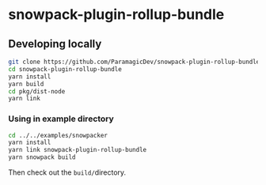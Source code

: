 # snowpack-plugin-rollup-bundle

## Developing locally

```bash
git clone https://github.com/ParamagicDev/snowpack-plugin-rollup-bundle/tree/development/
cd snowpack-plugin-rollup-bundle
yarn install
yarn build
cd pkg/dist-node
yarn link
```

### Using in example directory

```bash
cd ../../examples/snowpacker
yarn install
yarn link snowpack-plugin-rollup-bundle
yarn snowpack build
```

Then check out the `build/`directory.
